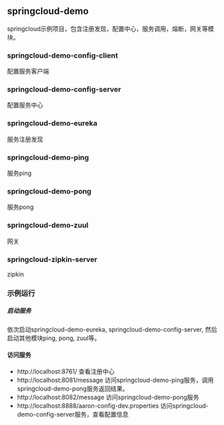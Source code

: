 ## springcloud-demo
springcloud示例项目，包含注册发现，配置中心，服务调用，熔断，网关等模块。

### springcloud-demo-config-client
配置服务客户端

### springcloud-demo-config-server
配置服务中心

### springcloud-demo-eureka
服务注册发现

### springcloud-demo-ping
服务ping

### springcloud-demo-pong
服务pong

### springcloud-demo-zuul
网关

### springcloud-zipkin-server
zipkin

### 示例运行
#####  启动服务
依次启动springcloud-demo-eureka, springcloud-demo-config-server, 然后启动其他模块ping, pong, zuul等。

#### 访问服务
- http://localhost:8761/ 查看注册中心
- http://localhost:8081/message 访问springcloud-demo-ping服务，调用springcloud-demo-pong服务返回结果。
- http://localhost:8082/message 访问springcloud-demo-pong服务
- http://localhost:8888/aaron-config-dev.properties 访问springcloud-demo-config-server服务，查看配置信息